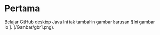 # Pertama
Belajar GitHub desktop Java
Ini tak tambahin gambar barusan 
![Ini gambar lo ].
(/Gambar/gbr1.png).
